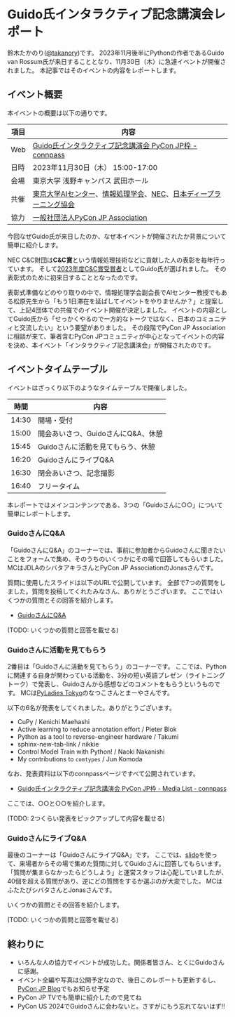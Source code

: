 # Guido氏インタラクティブ記念講演会レポート

鈴木たかのり([@takanory](https://twitter.takanory))です。
2023年11月後半にPythonの作者であるGuido van Rossum氏が来日することとなり、11月30日（木）に急遽イベントが開催されました。
本記事ではそのイベントの内容をレポートします。

## イベント概要

本イベントの概要は以下の通りです。

| 項目| 内容 |
|--|--|
| Web | [Guido氏インタラクティブ記念講演会 PyCon JP枠 - connpass](https://pyconjp.connpass.com/event/301716/) |
| 日時 | 2023年11月30日（木） 15:00-17:00 |
| 会場 | 東京大学 浅野キャンパス 武田ホール |
| 共催 | [東京大学AIセンター](https://www.ai.u-tokyo.ac.jp/ja/)、[情報処理学会](https://www.ipsj.or.jp/)、[NEC](https://jpn.nec.com/)、[日本ディープラーニング協会](https://www.jdla.org/) |
| 協力 |  [一般社団法人PyCon JP Association](https://www.pycon.jp/) |

今回なぜGuido氏が来日したのか、なぜ本イベントが開催されたか背景について簡単に紹介します。

NEC C&C財団は**C&C賞**という情報処理技術などに貢献した人の表彰を毎年行っています。
そして[2023年度C&C賞受賞者](https://www.candc.or.jp/kensyo/2023/2023_prize_cc.html)としてGuido氏が選ばれました。
その表彰式のために初来日することとなったのです。

表彰式準備などのやり取りの中で、情報処理学会副会長でAIセンター教授でもある松原先生から「もう1日滞在を延ばしてイベントをやりませんか？」と提案して、上記4団体での共催でのイベント開催が決定しました。
イベントの内容としてGuido氏から「せっかくやるので一方的なトークではなく、日本のコミュニティと交流したい」という要望がありました。
その段階でPyCon JP Associationに相談が来て、筆者含むPyCon JPコミュニティが中心となってイベントの内容を決め、本イベント「インタラクティブ記念講演会」が開催されたのです。

## イベントタイムテーブル

イベントはざっくり以下のようなタイムテーブルで開催しました。

|時間|内容|
|--|--|
|14:30|開場・受付|
|15:00|開会あいさつ、GuidoさんにQ&A、休憩|
|15:45|Guidoさんに活動を見てもらう、休憩|
|16:20|GuidoさんにライブQ&A|
|16:30|閉会あいさつ、記念撮影|
|16:40|フリータイム|

本レポートではメインコンテンツである、3つの「Guidoさんに○○」について簡単にレポートします。

### GuidoさんにQ&A

「GuidoさんにQ&A」のコーナーでは、事前に参加者からGuidoさんに聞きたいことをフォームで集め、そのうちのいくつかにその場で回答してもらいました。
MCはJDLAのシバタアキラさんとPyCon JP AssociationのJonasさんです。

質問に使用したスライドは以下のURLで公開しています。
全部で7つの質問をしました。質問を投稿してくれたみなさん、ありがとうございます。
ここではいくつかの質問とその回答を紹介します。

* [GuidoさんにQ&A](https://docs.google.com/presentation/d/13jBeDL0cHRB9VP8c8kYeMTw323UgxVV1r4rdlecsYNk/edit)

(TODO: いくつかの質問と回答を載せる)

### Guidoさんに活動を見てもらう

2番目は「Guidoさんに活動を見てもらう」のコーナーです。
ここでは、Pythonに関連する自身が関わっている活動を、3分の短い英語プレゼン（ライトニングトーク）で発表し、Guidoさんから感想などのコメントをもらうというものです。
MCは[PyLadies Tokyo](http://tokyo.pyladies.com/)のなつこさんとまーやさんです。

以下の6名が発表をしてくれました。ありがとうございます。

* CuPy / Kenichi Maehashi
* Active learning to reduce annotation effort / Pieter Blok
* Python as a tool to reverse-engineer hardware / Takumi
* sphinx-new-tab-link / nikkie
* Control Model Train with Python! / Naoki Nakanishi
* My contributions to `comtypes` / Jun Komoda

なお、発表資料は以下のconnpassページですべて公開されています。

* [Guido氏インタラクティブ記念講演会 PyCon JP枠 - Media List - connpass](https://pyconjp.connpass.com/event/301716/presentation/)

ここでは、○○と○○を紹介します。

(TODO: 2つくらい発表をピックアップして内容を載せる)

### GuidoさんにライブQ&A

最後のコーナーは「GuidoさんにライブQ&A」です。
ここでは、[slido](https://www.slido.com/)を使って、来場者からその場で集めた質問に対してGuidoさんに回答してもらいます。
「質問が集まらなかったらどうしよう」と運営スタッフは心配していましたが、40個を超える質問があり、逆にどの質問をするか選ぶのが大変でした。
MCはふたたびシバタさんとJonasさんです。

いくつかの質問とその回答を紹介します。

(TODO: いくつかの質問と回答を載せる)

## 終わりに

* いろんな人の協力でイベントが成功した。関係者皆さん、とくにGuidoさんに感謝。
* イベント全編や写真は公開予定なので、後日このレポートも更新するし、[PyCon JP Blog](https://pyconjp.blogspot.com/)でもお知らせ予定
* PyCon JP TVでも簡単に紹介したので見てね
* PyCon US 2024でGuidoさんに会わないと。さすがにもう忘れてないはず!!
